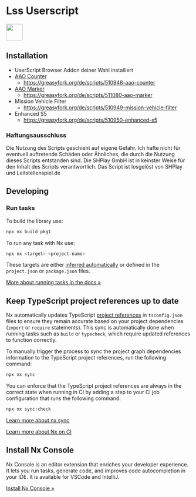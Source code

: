 # Lss Userscript

<a alt="Nx logo" href="https://nx.dev" target="_blank" rel="noreferrer"><img src="https://raw.githubusercontent.com/nrwl/nx/master/images/nx-logo.png" width="45"></a>

## Installation

* UserScript Browser Addon deiner Wahl installiert
* [AAO Counter](apps/aao-counter/README.md)
    * https://greasyfork.org/de/scripts/510948-aao-counter
* [AAO Marker](apps/aao-marker/README.md)
    * https://greasyfork.org/de/scripts/511080-aao-marker
* Mission Vehicle Filter
    * https://greasyfork.org/de/scripts/510949-mission-vehicle-filter
* Enhanced S5
    * https://greasyfork.org/de/scripts/510950-enhanced-s5


### Haftungsausschluss

Die Nutzung des Scripts geschieht auf eigene Gefahr. Ich hafte nicht für
eventuell auftretende Schäden oder Ähnliches, die durch die Nutzung dieses
Scripts entstanden sind. Die SHPlay GmbH ist in keinster Weise für den
Inhalt des Scripts verantwortlich. Das Script ist losgelöst von SHPlay
und Leitstellenspiel.de

## Developing

### Run tasks

To build the library use:

```sh
npx nx build pkg1
```

To run any task with Nx use:

```sh
npx nx <target> <project-name>
```

These targets are either [inferred automatically](https://nx.dev/concepts/inferred-tasks?utm_source=nx_project&utm_medium=readme&utm_campaign=nx_projects) or defined in the `project.json` or `package.json` files.

[More about running tasks in the docs &raquo;](https://nx.dev/features/run-tasks?utm_source=nx_project&utm_medium=readme&utm_campaign=nx_projects)

## Keep TypeScript project references up to date

Nx automatically updates TypeScript [project references](https://www.typescriptlang.org/docs/handbook/project-references.html) in `tsconfig.json` files to ensure they remain accurate based on your project dependencies (`import` or `require` statements). This sync is automatically done when running tasks such as `build` or `typecheck`, which require updated references to function correctly.

To manually trigger the process to sync the project graph dependencies information to the TypeScript project references, run the following command:

```sh
npx nx sync
```

You can enforce that the TypeScript project references are always in the correct state when running in CI by adding a step to your CI job configuration that runs the following command:

```sh
npx nx sync:check
```

[Learn more about nx sync](https://nx.dev/reference/nx-commands#sync)


[Learn more about Nx on CI](https://nx.dev/ci/intro/ci-with-nx#ready-get-started-with-your-provider?utm_source=nx_project&utm_medium=readme&utm_campaign=nx_projects)

## Install Nx Console

Nx Console is an editor extension that enriches your developer experience. It lets you run tasks, generate code, and improves code autocompletion in your IDE. It is available for VSCode and IntelliJ.

[Install Nx Console &raquo;](https://nx.dev/getting-started/editor-setup?utm_source=nx_project&utm_medium=readme&utm_campaign=nx_projects)
